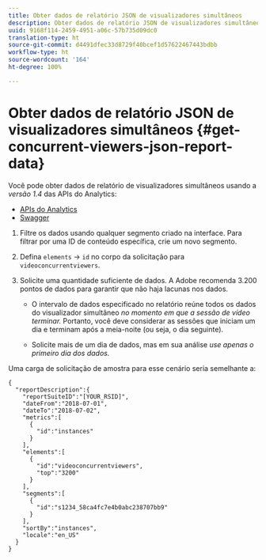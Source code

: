 ```yaml
---
title: Obter dados de relatório JSON de visualizadores simultâneos
description: Obter dados de relatório JSON de visualizadores simultâneos
uuid: 9168f114-2459-4951-a06c-57b735d09dc0
translation-type: ht
source-git-commit: d4491dfec33d8729f40bcef1d57622467443bdbb
workflow-type: ht
source-wordcount: '164'
ht-degree: 100%

---
```



# Obter dados de relatório JSON de visualizadores simultâneos {#get-concurrent-viewers-json-report-data}

Você pode obter dados de relatório de visualizadores simultâneos usando a _*versão 1.4*_ das APIs do Analytics:
* [APIs do Analytics ](https://github.com/AdobeDocs/analytics-1.4-apis)
* [Swagger](https://adobedocs.github.io/analytics-1.4-apis/swagger-docs.html#/Report/Report.Get)

1. Filtre os dados usando qualquer segmento criado na interface. Para filtrar por uma ID de conteúdo específica, crie um novo segmento.
1. Defina `elements` -> `id` no corpo da solicitação para `videoconcurrentviewers`.
1. Solicite uma quantidade suficiente de dados. A Adobe recomenda 3.200 pontos de dados para garantir que não haja lacunas nos dados.

   * O intervalo de dados especificado no relatório reúne todos os dados do visualizador simultâneo _no momento em que a sessão de vídeo terminar._
Portanto, você deve considerar as sessões que iniciam um dia e terminam após a meia-noite (ou seja, o dia seguinte).

   * Solicite mais de um dia de dados, mas em sua análise _*use apenas o primeiro dia dos dados.*_

Uma carga de solicitação de amostra para esse cenário seria semelhante a:

```
{
  "reportDescription":{
    "reportSuiteID":"[YOUR_RSID]",
    "dateFrom":"2018-07-01",
    "dateTo":"2018-07-02",
    "metrics":[
      {
        "id":"instances"
      }
    ],
    "elements":[
      {
        "id":"videoconcurrentviewers",
        "top":"3200"
      }
    ],
    "segments":[
      {
        "id":"s1234_58ca4fc7e4b0abc238707bb9"                                         
      }
    ],
    "sortBy":"instances",
    "locale":"en_US"
  }
}
```

<!--
You can extract the concurrent viewers report data using the Experience Cloud API Explorer as follows. 

1. Navigate to: [https://www.adobe.io.](https://www.adobe.io)
1. Select and enter the following information in the API Explorer form:

    * **API -** Select "Report".
    * **Method -** Select "Queue".
    * **Environment -** Select your data center.
    * Request JSON - Specify the following:

        * `reportSuiteID` - For info on reports suites: [Report Suites](https://docs.adobe.com/content/help/en/analytics/admin/manage-report-suites/report-suites-admin.html)
        
        * `dateTo` - End date of the report.         
        
          >[!NOTE]
          >
          >The maximum time period supported is two days.

        * `dateFrom` - Start date of the report.
        * `elements : id` - Set to `"videoconcurrentviewers"`
        
        * `elements : top` - Specify the number of entries to be returned.

      Sample request body:

      ```    
      {
          "reportDescription": {
              "reportSuiteID": "[Your Report Suite ID]",
              "dateTo": "2017-09-07",
              "dateFrom": "2017-09-07"
              "metrics": [
                  {
                      "id": "instances"
                  }
              ],
              "elements": [
                  {
                      "id": "videoconcurrentviewers",
                      "top": 2880
                  }
              ]
              "locale": "en_US"
          }
      }
      
      ```

      >[!TIP]
      >
      >Some sessions are ended on the next day, and at that point the data will be available for reporting. In that case the best approach is to select 2 days (2880 minutes) of data, and use only the data for the first day (1440 minutes).

1. Click **Get Response**.

   In the Response field, you should get a `reportID`.
1. In the form, change **Method** to "Get".
1. Enter the value of the `reportID` you received in Step 3, and click **Get Response**.

   The concurrent viewers report data, in JSON format, is presented in the Response field.
   
   For example:
   
   ![](assets/api_helper_2.png) 

   ![](assets/api_helper_1.png)

-->
